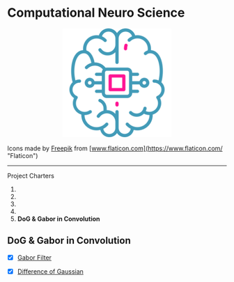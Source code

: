 # Computational Neuro Science

<p align="center"><img src="./assets/README/logo.svg" width="250px"  /></p>

Icons made by [Freepik](https://www.flaticon.com/authors/freepik "Freepik") from [www.flaticon.com](https://www.flaticon.com/ "Flaticon")

---

Project Charters

1. 
2. 
3. 
4. 
5.  **DoG & Gabor in Convolution**


## DoG & Gabor in Convolution

- [x] [Gabor Filter](https://en.wikipedia.org/wiki/Gabor_filter)

- [x] [Difference of Gaussian](https://en.wikipedia.org/wiki/Difference_of_Gaussians)

  